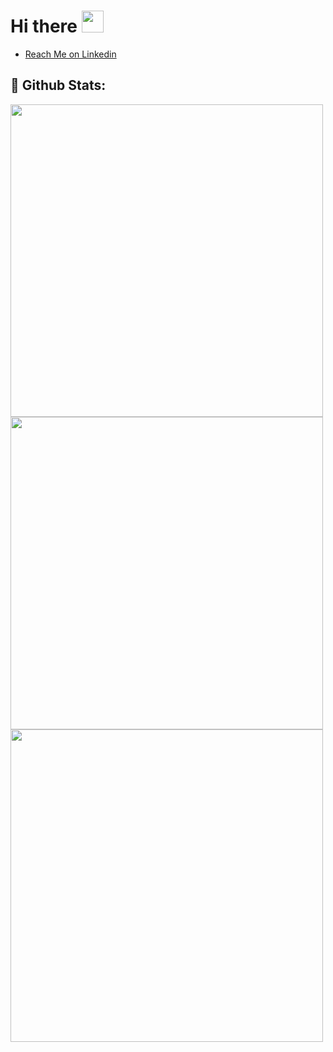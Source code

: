 # Hi there <img src="https://media.giphy.com/media/hvRJCLFzcasrR4ia7z/giphy.gif" width="35px">

- [Reach Me on Linkedin ](https://www.linkedin.com/in/nicolas-vycas-nery/)

## 🎸 Github Stats:
<div align="center" style="display: inline">
  <img src="https://github-readme-stats.vercel.app/api/?username=tomast1337&count_private=true&theme=highcontrast&showicons=true&include_all_commits=true&hide_border=true" width="500">
   <img src="https://github-readme-stats.vercel.app/api/top-langs/?username=tomast1337&layout=compact&theme=highcontrast&langs_count=10&hide_border=true" width="500"> 
   <img src="https://github-readme-streak-stats.herokuapp.com/?user=tomast1337&layout=compact&theme=highcontrast&langs_count=10&hide_border=true" width="500"/>
</div>
